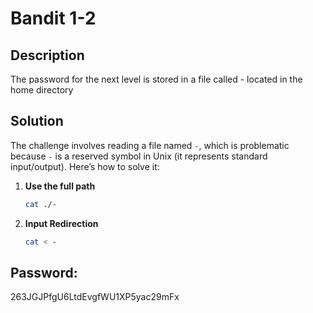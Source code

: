 # Bandit 1-2

## Description
The password for the next level is stored in a file called - located in the home directory

## Solution  
The challenge involves reading a file named `-`, which is problematic
because `-` is a reserved symbol in Unix (it represents standard input/output).
Here’s how to solve it:

1. **Use the full path**
    ```bash
    cat ./-
    ```

2. **Input Redirection**
    ```bash
    cat < -
    ```

## Password:
263JGJPfgU6LtdEvgfWU1XP5yac29mFx
